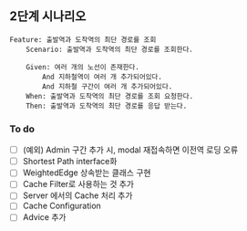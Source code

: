 ## 2단계 시나리오
```
Feature: 출발역과 도착역의 최단 경로를 조회  
    Scenario: 출발역과 도착역의 최단 경로를 조회한다.  
     
    Given: 여러 개의 노선이 존재한다.
        And 지하철역이 여러 개 추가되어있다.
        And 지하철 구간이 여러 개 추가되어있다.
    When: 출발역과 도착역의 최단 경로를 조회 요청한다.  
    Then: 출발역과 도착역의 최단 경로를 응답 받는다.
```

### To do
- [ ] (예외) Admin 구간 추가 시, modal 재접속하면 이전역 로딩 오류
- [ ] Shortest Path interface화
- [ ] WeightedEdge 상속받는 클래스 구현
- [ ] Cache Filter로 사용하는 것 추가
- [ ] Server 에서의 Cache 처리 추가
- [ ] Cache Configuration
- [ ] Advice 추가